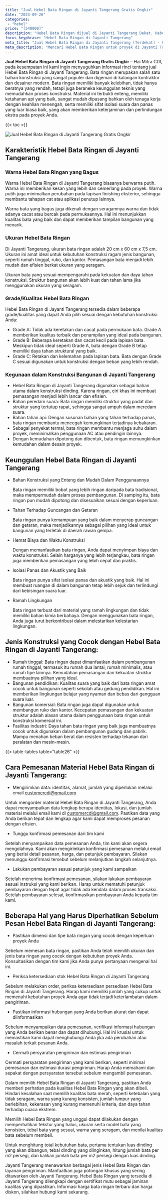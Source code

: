 ```yaml
---
title: "Jual Hebel Bata Ringan di Jayanti Tangerang Gratis Ongkir"
date: "2023-09-26"
categories:
 - "hebel"
price: "[540000]"
description: "Hebel Bata Ringan dijual di Jayanti Tangerang Dekat. Hebel Bata Ringan ini sering digunakan dalam proyek pembangunan sebagai bahan bangunan dinding yang kuat dan awet. Silakan hubungi kami untuk informasi lebih lanjut."
focus_keyphrase: "Hebel Bata Ringan di Jayanti Tangerang"
meta_title: "Jual Hebel Bata Ringan di Jayanti Tangerang [Terdekat] - CDI"
meta_description: "Mencari Hebel Bata Ringan untuk proyek di Jayanti Tangerang? Kami menyediakan Hebel Bata Ringan berkualitas untuk material dinding. Dapatkan penawaran terbaik sekarang."
---
```


**Jual Hebel Bata Ringan di Jayanti Tangerang Gratis Ongkir** – Hai Mitra CDI, pada kesempatan ini kami ingin menyuguhkan informasi rinci tentang jual Hebel Bata Ringan di Jayanti Tangerang. Bata ringan merupakan salah satu bahan konstruksi yang sangat populer dan digemari di kalangan kontraktor dan desainer modern. Bata ringan memiliki banyak kelebihan, tidak hanya beratnya yang rendah, tetapi juga beraneka keunggulan teknis yang memudahkan proses konstruksi. Material ini terbukti enteng, memiliki ketahanan api yang baik, sangat mudah dipasang bahkan oleh tenaga kerja dengan keahlian menengah, serta memiliki sifat isolasi suara dan panas yang luar biasa baik, yang akan memberikan keterjaminan dan perlindungan ekstra pada proyek Anda.

{{< toc >}}

![Jual Hebel Bata Ringan di Jayanti Tangerang Gratis Ongkir](/images/hebel/hebel-bataringan-13.jpg)

## Karakteristik Hebel Bata Ringan di Jayanti Tangerang

### Warna Hebel Bata Ringan yang Bagus

Warna Hebel Bata Ringan di Jayanti Tangerang biasanya berwarna putih. Warna ini memberikan kesan yang lebih dan cemerlang pada proyek. Warna putih juga minimalkan perubahan pada lapisan finishing eksterior, sehingga membantu tahapan cat atau aplikasi penutup lainnya.

Warna bata yang bagus juga dikenali dengan seragamnya warna dan tidak adanya cacat atau bercak pada permukaannya. Hal ini menunjukkan kualitas bata yang baik dan dapat memberikan tampilan bangunan yang menarik.

### Ukuran Hebel Bata Ringan

Di Jayanti Tangerang, ukuran bata ringan adalah 20 cm x 60 cm x 7,5 cm. Ukuran ini amat ideal untuk kebutuhan konstruksi ragam jenis bangunan, seperti rumah tinggal, ruko, dan kantor. Pemasangan bata menjadi lebih mudah dan efisien berkat ukuran yang seragam.

Ukuran bata yang sesuai mempengaruhi pada kekuatan dan daya tahan konstruksi. Struktur bangunan akan lebih kuat dan tahan lama jika menggunakan ukuran yang seragam.

### Grade/Kualitas Hebel Bata Ringan

Hebel Bata Ringan di Jayanti Tangerang tersedia dalam beberapa grade/kualitas yang dapat Anda pilih sesuai dengan kebutuhan konstruksi Anda:

*   Grade A: Tidak ada keretakan dan cacat pada permukaan bata. Grade A memberikan kualitas terbaik dan penampilan yang ideal pada bangunan.
*   Grade B: Beberapa keretakan dan cacat kecil pada lapisan bata. Meskipun tidak ideal seperti Grade A, bata dengan Grade B tetap memiliki daya tahan struktural yang baik.
*   Grade C: Retakan dan kelemahan pada lapisan bata. Bata dengan Grade C sesuai digunakan untuk konstruksi dengan beban yang lebih rendah.

### Kegunaan dalam Konstruksi Bangunan di Jayanti Tangerang

*   Hebel Bata Ringan di Jayanti Tangerang digunakan sebagai bahan utama dalam konstruksi dinding. Karena ringan, ciri khas ini membuat pemasangan menjadi lebih lancar dan efisien.
*   Bahan peredam suara: Bata ringan memiliki struktur yang padat dan struktur yang tertutup rapat, sehingga sangat ampuh dalam meredam suara.
*   Bahan tahan api: Dengan susunan bahan yang tahan terhadap panas, bata ringan membantu mencegah kemungkinan terjadinya kebakaran.
*   Sebagai penyekat termal, bata ringan membantu menjaga suhu dalam proyek, meminimalkan penggunaan AC atau pendingin lainnya.
*   Dengan kemudahan dipotong dan dibentuk, bata ringan memungkinkan kemudahan dalam desain proyek.

## Keunggulan Hebel Bata Ringan di Jayanti Tangerang

*   Bahan Konstruksi yang Enteng dan Mudah Dalam Penggunaannya

    Bata ringan memiliki bobot yang lebih ringan daripada bata tradisional, maka mempermudah dalam proses pembangunan. Di samping itu, bata ringan pun mudah dipotong dan disesuaikan sesuai dengan keperluan.
*   Tahan Terhadap Guncangan dan Getaran

    Bata ringan punya kemampuan yang baik dalam menyerap guncangan dan getaran, maka menjadikannya sebagai pilihan yang ideal untuk bangunan yang terletak di daerah rawan gempa.
*   Hemat Biaya dan Waktu Konstruksi

    Dengan memanfaatkan bata ringan, Anda dapat menyimpan biaya dan waktu konstruksi. Selain harganya yang lebih terjangkau, bata ringan juga memberikan pemasangan yang lebih cepat dan praktis.
*   Isolasi Panas dan Akustik yang Baik

    Bata ringan punya sifat isolasi panas dan akustik yang baik. Hal ini membuat ruangan di dalam bangunan tetap lebih sejuk dan terlindungi dari kebisingan suara luar.
*   Ramah Lingkungan

    Bata ringan terbuat dari material yang ramah lingkungan dan tidak memiliki bahan kimia berbahaya. Dengan menggunakan bata ringan, Anda juga turut berkontribusi dalam melestarikan kelestarian lingkungan.

## Jenis Konstruksi yang Cocok dengan Hebel Bata Ringan di Jayanti Tangerang:

*   Rumah tinggal: Bata ringan dapat dimanfaatkan dalam pembangunan rumah tinggal, termasuk itu rumah dua lantai, rumah minimalis, atau rumah tipe lainnya. Kemudahan pemasangan dan kekuatan struktur membuatnya pilihan yang ideal.
*   Bangunan pendidikan: Kualitas suara yang baik dari bata ringan amat cocok untuk bangunan seperti sekolah atau gedung pendidikan. Hal ini memberikan lingkungan belajar yang nyaman dan bebas dari gangguan suara luar.
*   Bangunan komersial: Bata ringan juga dapat digunakan untuk membangun ruko dan kantor. Kecepatan pemasangan dan kekuatan struktur adalah alasan utama dalam penggunaan bata ringan untuk konstruksi komersial ini.
*   Fasilitas industri: Daya tahan bata ringan yang baik juga membuatnya cocok untuk digunakan dalam pembangunan gudang dan pabrik. Mampu menahan beban berat dan resisten terhadap tekanan dari peralatan dan mesin-mesin.

{{< table-tables table="table26" >}}

## Cara Pemesanan Material Hebel Bata Ringan di Jayanti Tangerang:

*   Mengirimkan data: identitas, alamat, jumlah yang diperlukan melalui email customercdi@gmail.com

Untuk mengorder material Hebel Bata Ringan di Jayanti Tangerang, Anda dapat menyampaikan data lengkap berupa identitas, lokasi, dan jumlah material melalui email kami di customercdi@gmail.com. Pastikan data yang Anda berikan tepat dan lengkap agar kami dapat memproses pesanan dengan efisien.
*   Tunggu konfirmasi pemesanan dari tim kami

Setelah menyampaikan data pemesanan Anda, tim kami akan segera mengolahnya. Kami akan mengirimkan konfirmasi pemesanan melalui email yang berisi detail pesanan, harga, dan petunjuk pembayaran. Silakan menunggu konfirmasi tersebut sebelum melanjutkan langkah selanjutnya.
*   Lakukan pembayaran sesuai petunjuk yang kami sampaikan

Setelah menerima konfirmasi pemesanan, silakan lakukan pembayaran sesuai instruksi yang kami berikan. Harap untuk mematuhi petunjuk pembayaran dengan tepat agar tidak ada kendala dalam proses transaksi. Setelah pembayaran selesai, konfirmasikan pembayaran Anda kepada tim kami.

## Beberapa Hal yang Harus Diperhatikan Sebelum Pesan Hebel Bata Ringan di Jayanti Tangerang:

*   Pastikan dimensi dan tipe bata ringan yang cocok dengan keperluan proyek Anda

Sebelum memesan bata ringan, pastikan Anda telah memilih ukuran dan jenis bata ringan yang cocok dengan kebutuhan proyek Anda. Konsultasikan dengan tim kami jika Anda punya pertanyaan mengenai hal ini.
*   Periksa ketersediaan stok Hebel Bata Ringan di Jayanti Tangerang

Sebelum melakukan order, periksa ketersediaan persediaan Hebel Bata Ringan di Jayanti Tangerang. Harap kami memiliki jumlah yang cukup untuk memenuhi kebutuhan proyek Anda agar tidak terjadi keterlambatan dalam pengiriman.
*   Pastikan informasi hubungan yang Anda berikan akurat dan dapat diinformasikan

Sebelum menyampaikan data pemesanan, verifikasi informasi hubungan yang Anda berikan benar dan dapat dihubungi. Hal ini krusial untuk memastikan kami dapat menghubungi Anda jika ada perubahan atau masalah terkait pesanan Anda.
*   Cermati persyaratan pengiriman dan estimasi pengiriman

Cermati persyaratan pengiriman yang kami berikan, seperti minimal pemesanan dan estimasi durasi pengiriman. Harap Anda memahami dan sepakat dengan persyaratan tersebut sebelum mengambil pemesanan.

Dalam memilih Hebel Bata Ringan di Jayanti Tangerang, pastikan Anda memberi perhatian pada kualitas Hebel Bata Ringan yang akan dibeli. Hindari kesalahan saat memilih kualitas bata merah, seperti ketebalan yang tidak seragam, warna yang kurang konsisten, jumlah lumpur yang berlebihan, kekerasan yang kurang memenuhi kriteria, dan daya tahan terhadap cuaca ekstrem.

Memilih Hebel Bata Ringan yang unggul dapat dilakukan dengan memperhatikan tekstur yang halus, ukuran serta model bata yang konsisten, tebal bata yang sesuai, warna yang seragam, dan menilai kualitas bata sebelum membeli.

Untuk menghitung total kebutuhan bata, pertama tentukan luas dinding yang akan dibangun, tebal dinding yang diinginkan, hitung jumlah bata per m2 persegi, dan kalikan jumlah bata per m2 persegi dengan luas dinding.

Jayanti Tangerang menawarkan berbagai jenis Hebel Bata Ringan dan layanan pengiriman. Manfaatkan juga potongan khusus yang sering ditawarkan oleh Jayanti Tangerang. Hebel Bata Ringan yang tersedia di Jayanti Tangerang dilengkapi dengan sertifikat mutu sebagai jaminan kualitas yang dipastikan. Informasi harga bata ringan terbaru dan harga diskon, silahkan hubungi kami sekarang.